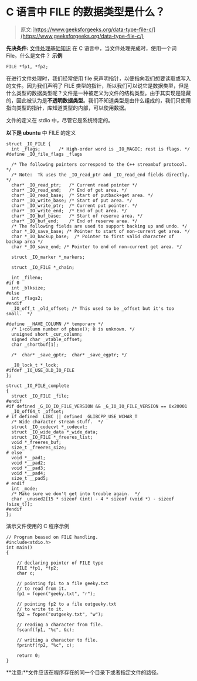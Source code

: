 # C 语言中 FILE 的数据类型是什么？

> 原文:[https://www.geeksforgeeks.org/data-type-file-c/](https://www.geeksforgeeks.org/data-type-file-c/)

**先决条件:** [文件处理基础知识](https://www.geeksforgeeks.org/basics-file-handling-c/)
在 C 语言中，当文件处理完成时，使用一个词 File。什么是文件？
**示例**

```
FILE *fp1, *fp2;

```

在进行文件处理时，我们经常使用 file 来声明指针，以便指向我们想要读取或写入的文件。因为我们声明了 FILE 类型的指针，所以我们可以说它是数据类型，但是什么类型的数据类型呢？文件是一种被定义为文件的结构类型。由于其实现是隐藏的，因此被认为是**不透明数据类型**。我们不知道类型是由什么组成的，我们只使用指向类型的指针，库知道类型的内部，可以使用数据。

文件的定义在 stdio 中，尽管它是系统特定的。

**以下是 ubuntu** 中 FILE 的定义

```
struct _IO_FILE {
  int _flags;       /* High-order word is _IO_MAGIC; rest is flags. */
#define _IO_file_flags _flags

  /* The following pointers correspond to the C++ streambuf protocol. */
  /* Note:  Tk uses the _IO_read_ptr and _IO_read_end fields directly. */
  char* _IO_read_ptr;   /* Current read pointer */
  char* _IO_read_end;   /* End of get area. */
  char* _IO_read_base;  /* Start of putback+get area. */
  char* _IO_write_base; /* Start of put area. */
  char* _IO_write_ptr;  /* Current put pointer. */
  char* _IO_write_end;  /* End of put area. */
  char* _IO_buf_base;   /* Start of reserve area. */
  char* _IO_buf_end;    /* End of reserve area. */
  /* The following fields are used to support backing up and undo. */
  char *_IO_save_base; /* Pointer to start of non-current get area. */
  char *_IO_backup_base;  /* Pointer to first valid character of backup area */
  char *_IO_save_end; /* Pointer to end of non-current get area. */

  struct _IO_marker *_markers;

  struct _IO_FILE *_chain;

  int _fileno;
#if 0
  int _blksize;
#else
  int _flags2;
#endif
  _IO_off_t _old_offset; /* This used to be _offset but it's too small.  */

#define __HAVE_COLUMN /* temporary */
  /* 1+column number of pbase(); 0 is unknown. */
  unsigned short _cur_column;
  signed char _vtable_offset;
  char _shortbuf[1];

  /*  char* _save_gptr;  char* _save_egptr; */

  _IO_lock_t *_lock;
#ifdef _IO_USE_OLD_IO_FILE
};

struct _IO_FILE_complete
{
  struct _IO_FILE _file;
#endif
#if defined _G_IO_IO_FILE_VERSION && _G_IO_IO_FILE_VERSION == 0x20001
  _IO_off64_t _offset;
# if defined _LIBC || defined _GLIBCPP_USE_WCHAR_T
  /* Wide character stream stuff.  */
  struct _IO_codecvt *_codecvt;
  struct _IO_wide_data *_wide_data;
  struct _IO_FILE *_freeres_list;
  void *_freeres_buf;
  size_t _freeres_size;
# else
  void *__pad1;
  void *__pad2;
  void *__pad3;
  void *__pad4;
  size_t __pad5;
# endif
  int _mode;
  /* Make sure we don't get into trouble again.  */
  char _unused2[15 * sizeof (int) - 4 * sizeof (void *) - sizeof (size_t)];
#endif
};

```

演示文件使用的 C 程序示例

```
// Program beased on FILE handling.
#include<stdio.h>
int main()
{

    // declaring pointer of FILE type
    FILE *fp1, *fp2;
    char c;

    // pointing fp1 to a file geeky.txt
    // to read from it.
    fp1 = fopen("geeky.txt", "r");

    // pointing fp2 to a file outgeeky.txt
    // to write to it. 
    fp2 = fopen("outgeeky.txt", "w");

    // reading a character from file.
    fscanf(fp1, "%c", &c);

    // writing a character to file.
    fprintf(fp2, "%c", c);

    return 0;
}
```

**注意:**文件应该在程序存在的同一个目录下或者指定文件的路径。
